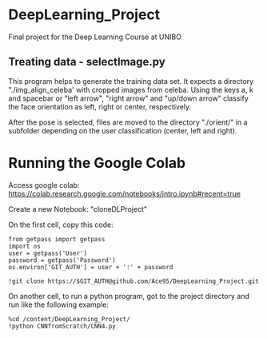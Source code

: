 # DeepLearning_Project
Final project for the Deep Learning Course at UNIBO

## Treating data - selectImage.py
This program helps to generate the training data set.
It expects a directory "./img_align_celeba' with cropped images from celeba.
Using the keys a, k and spacebar or "left arrow", "right arrow" and "up/down arrow" classify the face orientation as left, right or center, respectively. 

After the pose is selected, files are moved to the directory "./orient/" in a subfolder depending on the user classification (center, left and right).

# Running the Google Colab
Access google colab: https://colab.research.google.com/notebooks/intro.ipynb#recent=true

Create a new Notebook: "cloneDLProject"

On the first cell, copy this code:
```
from getpass import getpass
import os
user = getpass('User')
password = getpass('Password')
os.environ['GIT_AUTH'] = user + ':' + password

!git clone https://$GIT_AUTH@github.com/Ace95/DeepLearning_Project.git
```
On another cell, to run a python program, got to the project directory and run like the following example:
```
%cd /content/DeepLearning_Project/
!python CNNfromScratch/CNN4.py
```

